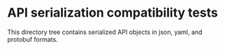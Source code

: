 # API serialization compatibility tests

This directory tree contains serialized API objects in json, yaml, and protobuf formats.